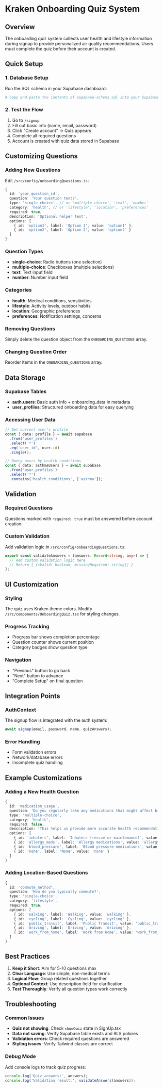 # Kraken Onboarding Quiz System

## Overview

The onboarding quiz system collects user health and lifestyle information during signup to provide personalized air quality recommendations. Users must complete the quiz before their account is created.

## Quick Setup

### 1. Database Setup
Run the SQL schema in your Supabase dashboard:
```bash
# Copy and paste the contents of supabase-schema.sql into your Supabase SQL editor
```

### 2. Test the Flow
1. Go to `/signup`
2. Fill out basic info (name, email, password)
3. Click "Create account" → Quiz appears
4. Complete all required questions
5. Account is created with quiz data stored in Supabase

## Customizing Questions

### Adding New Questions
Edit `/src/config/onboardingQuestions.ts`:

```typescript
{
  id: 'your_question_id',
  question: 'Your question text?',
  type: 'single-choice', // or 'multiple-choice', 'text', 'number'
  category: 'health', // or 'lifestyle', 'location', 'preferences'
  required: true,
  description: 'Optional helper text',
  options: [
    { id: 'option1', label: 'Option 1', value: 'option1' },
    { id: 'option2', label: 'Option 2', value: 'option2' }
  ]
}
```

### Question Types
- **single-choice**: Radio buttons (one selection)
- **multiple-choice**: Checkboxes (multiple selections)
- **text**: Text input field
- **number**: Number input field

### Categories
- **health**: Medical conditions, sensitivities
- **lifestyle**: Activity levels, outdoor habits
- **location**: Geographic preferences
- **preferences**: Notification settings, concerns

### Removing Questions
Simply delete the question object from the `ONBOARDING_QUESTIONS` array.

### Changing Question Order
Reorder items in the `ONBOARDING_QUESTIONS` array.

## Data Storage

### Supabase Tables
- **auth.users**: Basic auth info + onboarding_data in metadata
- **user_profiles**: Structured onboarding data for easy querying

### Accessing User Data
```typescript
// Get current user's profile
const { data: profile } = await supabase
  .from('user_profiles')
  .select('*')
  .eq('user_id', user.id)
  .single();

// Query users by health conditions
const { data: asthmaUsers } = await supabase
  .from('user_profiles')
  .select('*')
  .contains('health_conditions', ['asthma']);
```

## Validation

### Required Questions
Questions marked with `required: true` must be answered before account creation.

### Custom Validation
Add validation logic in `/src/config/onboardingQuestions.ts`:

```typescript
export const validateAnswers = (answers: Record<string, any>) => {
  // Add custom validation logic here
  // Return { isValid: boolean, missingRequired: string[] }
};
```

## UI Customization

### Styling
The quiz uses Kraken theme colors. Modify `/src/components/OnboardingQuiz.tsx` for styling changes.

### Progress Tracking
- Progress bar shows completion percentage
- Question counter shows current position
- Category badges show question type

### Navigation
- "Previous" button to go back
- "Next" button to advance
- "Complete Setup" on final question

## Integration Points

### AuthContext
The signup flow is integrated with the auth system:
```typescript
await signup(email, password, name, quizAnswers);
```

### Error Handling
- Form validation errors
- Network/database errors
- Incomplete quiz handling

## Example Customizations

### Adding a New Health Question
```typescript
{
  id: 'medication_usage',
  question: 'Do you regularly take any medications that might affect breathing?',
  type: 'multiple-choice',
  category: 'health',
  required: false,
  description: 'This helps us provide more accurate health recommendations.',
  options: [
    { id: 'inhalers', label: 'Inhalers (rescue or maintenance)', value: 'inhalers' },
    { id: 'allergy_meds', label: 'Allergy medications', value: 'allergy_meds' },
    { id: 'blood_pressure', label: 'Blood pressure medications', value: 'blood_pressure' },
    { id: 'none', label: 'None', value: 'none' }
  ]
}
```

### Adding Location-Based Questions
```typescript
{
  id: 'commute_method',
  question: 'How do you typically commute?',
  type: 'single-choice',
  category: 'lifestyle',
  required: true,
  options: [
    { id: 'walking', label: 'Walking', value: 'walking' },
    { id: 'cycling', label: 'Cycling', value: 'cycling' },
    { id: 'public_transit', label: 'Public Transit', value: 'public_transit' },
    { id: 'driving', label: 'Driving', value: 'driving' },
    { id: 'work_from_home', label: 'Work from Home', value: 'work_from_home' }
  ]
}
```

## Best Practices

1. **Keep it Short**: Aim for 5-10 questions max
2. **Clear Language**: Use simple, non-medical terms
3. **Logical Flow**: Group related questions together
4. **Optional Context**: Use description field for clarification
5. **Test Thoroughly**: Verify all question types work correctly

## Troubleshooting

### Common Issues
- **Quiz not showing**: Check `showQuiz` state in SignUp.tsx
- **Data not saving**: Verify Supabase table exists and RLS policies
- **Validation errors**: Check required questions are answered
- **Styling issues**: Verify Tailwind classes are correct

### Debug Mode
Add console logs to track quiz progress:
```typescript
console.log('Quiz answers:', answers);
console.log('Validation result:', validateAnswers(answers));
```
